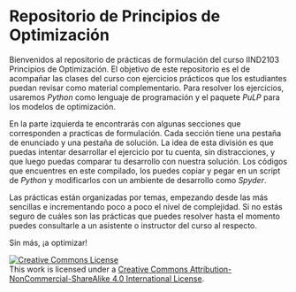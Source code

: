 # Repositorio de Principios de Optimización 

Bienvenidos al repositorio de prácticas de formulación del curso IIND2103 Principios de Optimización. El objetivo de este repositorio es el de acompañar las clases del curso con ejercicios prácticos que los estudiantes puedan revisar como material complementario. Para resolver los ejercicios, usaremos _Python_ como lenguaje de programación y el paquete _PuLP_ para los modelos de optimización.

En la parte izquierda te encontrarás con algunas secciones que corresponden a practicas de formulación. Cada sección tiene una pestaña de enunciado y una pestaña de solución. La idea de esta división es que puedas intentar desarrollar el ejercicio por tu cuenta, sin distracciones, y que luego puedas comparar tu desarrollo con nuestra solución. Los códigos que encuentres en este compilado, los puedes copiar y pegar en un script de _Python_ y modificarlos con un ambiente de desarrollo como _Spyder_.

Las prácticas están organizadas por temas, empezando desde las más sencillas e incrementando poco a poco el nivel de complejidad. Si no estás seguro de cuáles son las prácticas que puedes resolver hasta el momento puedes consultarle a un asistente o instructor del curso al respecto.

Sin más, ¡a optimizar!

<a rel="license" href="http://creativecommons.org/licenses/by-nc-sa/4.0/"><img alt="Creative Commons License" style="border-width:0" src="https://i.creativecommons.org/l/by-nc-sa/4.0/88x31.png" /></a><br />This work is licensed under a <a rel="license" href="http://creativecommons.org/licenses/by-nc-sa/4.0/">Creative Commons Attribution-NonCommercial-ShareAlike 4.0 International License</a>.

